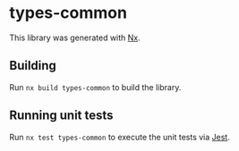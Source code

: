# types-common

This library was generated with [Nx](https://nx.dev).

## Building

Run `nx build types-common` to build the library.

## Running unit tests

Run `nx test types-common` to execute the unit tests via [Jest](https://jestjs.io).
